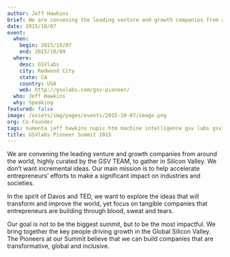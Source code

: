 ```yaml
---
author: Jeff Hawkins
brief: We are convening the leading venture and growth companies from around the world, highly curated by the GSV TEAM, to gather in Silicon Valley. We don’t want incremental ideas
date: 2015/10/07
event:
  when:
    begin: 2015/10/07
    end: 2015/10/09
  where:
    desc: GSVlabs
    city: Redwood City
    state: CA
    country: USA
    web: http://gsvlabs.com/gsv-pioneer/
  who: Jeff Hawkins
  why: Speaking
featured: false
image: /assets/img/pages/events/2015-10-07/image.png
org: Co-Founder
tags: numenta jeff hawkins nupic htm machine intelligence gsv labs gsvlabs pioneer summit
title: GSVlabs Pioneer Summit 2015
---
```


We are convening the leading venture and growth companies from around the world,
highly curated by the GSV TEAM, to gather in Silicon Valley. We don’t want
incremental ideas. Our main mission is to help accelerate entrepreneurs’ efforts
to make a significant impact on industries and societies.

In the spirit of Davos and TED, we want to explore the ideas that will transform
and improve the world, yet focus on tangible companies that entrepreneurs are
building through blood, sweat and tears.

Our goal is not to be the biggest summit, but to be the most impactful. We bring
together the key people driving growth in the Global Silicon Valley. The
Pioneers at our Summit believe that we can build companies that are
transformative, global and inclusive.
